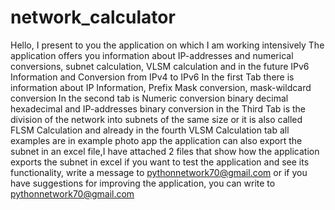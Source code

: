 # network_calculator
Hello, I present to you the application on which I am working intensively The application offers you information about IP-addresses and numerical conversions, subnet calculation, VLSM calculation and in the future IPv6 Information and Conversion from IPv4 to IPv6
In the first Tab there is information about IP Information, Prefix Mask conversion, mask-wildcard conversion
In the second tab is Numeric conversion binary decimal hexadecimal and IP-addresses binary conversion
in the Third Tab is the division of the network into subnets of the same size
or it is also called FLSM Calculation
and already in the fourth VLSM Calculation tab
all examples are in example photo app
the application can also export the subnet in an excel file,I have attached 2 files that show how the application exports the subnet in excel
if you want to test the application and see its functionality, write a message to pythonnetwork70@gmail.com
or if you have suggestions  for improving the application, you can write to pythonnetwork70@gmail.com
